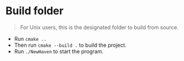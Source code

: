 # Build folder
> For Unix users, this is the designated folder to build from source. 
+ Run `cmake ..`
+ Then run `cmake --build .` to build the project.
+ Run `./NewHaven` to start the program.

